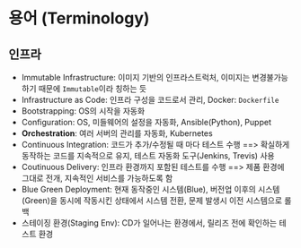 # 용어 (Terminology)

## 인프라

* Immutable Infrastructure: 이미지 기반의 인프라스트럭처, 이미지는 변경불가능하기 때문에 `Immutable`이라 칭하는 듯
* Infrastructure as Code: 인프라 구성을 코드로서 관리, Docker: `Dockerfile`
* Bootstrapping: OS의 시작을 자동화
* Configuration: OS, 미들웨어의 설정을 자동화, Ansible(Python), Puppet
* <b>Orchestration</b>: 여러 서버의 관리를 자동화, Kubernetes
* Continuous Integration: 코드가 추가/수정될 때 마다 테스트 수행 ==> 확실하게 동작하는 코드를 지속적으로 유지, 테스트 자동화 도구(Jenkins, Trevis) 사용
* Coutinuous Delivery: 인프라 환경까지 포함된 테스트를 수행 ==> 제품 환경에 그대로 전개, 지속적인 서비스를 가능하도록 함
* Blue Green Deployment: 현재 동작중인 시스템(Blue), 버전업 이후의 시스템(Green)을 동시에 작동시킨 상태에서 시스템 전환, 문제 발생시 이전 시스템으로 롤백
* 스테이징 환경(Staging Env): CD가 일어나는 환경에서, 릴리즈 전에 확인하는 테스트 환경

